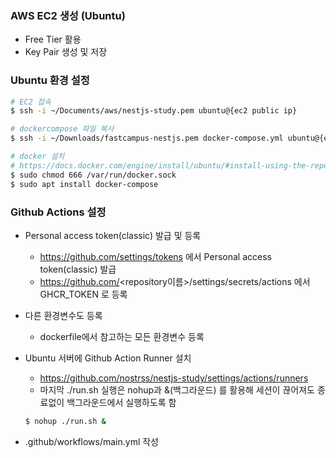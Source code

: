 ### AWS EC2 생성 (Ubuntu)

- Free Tier 활용
- Key Pair 생성 및 저장

### Ubuntu 환경 설정

```bash
# EC2 접속
$ ssh -i ~/Documents/aws/nestjs-study.pem ubuntu@{ec2 public ip}

# dockercompose 파일 복사
$ ssh -i ~/Downloads/fastcampus-nestjs.pem docker-compose.yml ubuntu@{ec2 public ip}:/home/ubuntu

# docker 설치
# https://docs.docker.com/engine/install/ubuntu/#install-using-the-repository
$ sudo chmod 666 /var/run/docker.sock
$ sudo apt install docker-compose
```

### Github Actions 설정

- Personal access token(classic) 발급 및 등록

  - https://github.com/settings/tokens 에서 Personal access token(classic) 발급
  - https://github.com/<repository이름>/settings/secrets/actions 에서 GHCR_TOKEN 로 등록

- 다른 환경변수도 등록

  - dockerfile에서 참고하는 모든 환경변수 등록

- Ubuntu 서버에 Github Action Runner 설치

  - https://github.com/nostrss/nestjs-study/settings/actions/runners
  - 마지막 ./run.sh 실행은 nohup과 &(백그라운드) 를 활용해 세션이 끊어져도 종료없이 백그라운드에서 실행하도록 함

  ```bash
  $ nohup ./run.sh &
  ```

- .github/workflows/main.yml 작성
